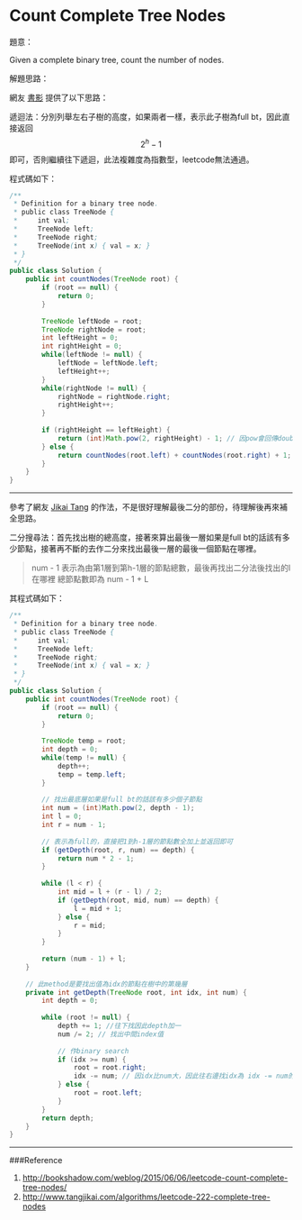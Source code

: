 # Count Complete Tree Nodes

[]()

題意：

Given a complete binary tree, count the number of nodes.


解題思路：

網友 [書影](http://bookshadow.com/weblog/2015/06/06/leetcode-count-complete-tree-nodes/) 提供了以下思路：

遞迴法：分別列舉左右子樹的高度，如果兩者一樣，表示此子樹為full bt，因此直接返回 $$2^h - 1$$即可，否則繼續往下遞迴，此法複雜度為指數型，leetcode無法通過。

程式碼如下：

```java
/**
 * Definition for a binary tree node.
 * public class TreeNode {
 *     int val;
 *     TreeNode left;
 *     TreeNode right;
 *     TreeNode(int x) { val = x; }
 * }
 */
public class Solution {
    public int countNodes(TreeNode root) {
        if (root == null) {
            return 0;
        }
        
        TreeNode leftNode = root;
        TreeNode rightNode = root;
        int leftHeight = 0;
        int rightHeight = 0;
        while(leftNode != null) {
            leftNode = leftNode.left;
            leftHeight++;
        }
        while(rightNode != null) {
            rightNode = rightNode.right;
            rightHeight++;
        }
        
        if (rightHeight == leftHeight) {
            return (int)Math.pow(2, rightHeight) - 1; // 因pow會回傳double
        } else {
            return countNodes(root.left) + countNodes(root.right) + 1; //加上root本身的那個節點，因此加一
        }
    }
}
```
---
參考了網友 [Jikai Tang](http://www.tangjikai.com/algorithms/leetcode-222-complete-tree-nodes) 的作法，不是很好理解最後二分的部份，待理解後再來補全思路。

二分搜尋法：首先找出樹的總高度，接著來算出最後一層如果是full bt的話該有多少節點，接著再不斷的去作二分來找出最後一層的最後一個節點在哪裡。

>num - 1 表示為由第1層到第h-1層的節點總數，最後再找出二分法後找出的l在哪裡
>總節點數即為 num - 1 + L

其程式碼如下：

```java
/**
 * Definition for a binary tree node.
 * public class TreeNode {
 *     int val;
 *     TreeNode left;
 *     TreeNode right;
 *     TreeNode(int x) { val = x; }
 * }
 */
public class Solution {
    public int countNodes(TreeNode root) {
        if (root == null) {
            return 0;
        }
        
        TreeNode temp = root;
        int depth = 0;
        while(temp != null) {
            depth++;
            temp = temp.left;
        }
        
        // 找出最底層如果是full bt的話該有多少個子節點
        int num = (int)Math.pow(2, depth - 1);
        int l = 0;
        int r = num - 1;
        
        // 表示為full的，直接把1到h-1層的節點數全加上並返回即可
        if (getDepth(root, r, num) == depth) {
            return num * 2 - 1;
        }
        
        while (l < r) {
            int mid = l + (r - l) / 2;
            if (getDepth(root, mid, num) == depth) {
                l = mid + 1;
            } else {
                r = mid;
            }
        }
        
        return (num - 1) + l;
    }
    
    // 此method是要找出值為idx的節點在樹中的第幾層
    private int getDepth(TreeNode root, int idx, int num) {
        int depth = 0;
        
        while (root != null) {
            depth += 1; //往下找因此depth加一
            num /= 2; // 找出中間index值
            
            // 作binary search
            if (idx >= num) {
                root = root.right;
                idx -= num; // 因idx比num大，因此往右邊找idx為 idx -= num的，
            } else {
                root = root.left;
            }
        }
        return depth;
    }
}
```


---
###Reference
1. http://bookshadow.com/weblog/2015/06/06/leetcode-count-complete-tree-nodes/
2. http://www.tangjikai.com/algorithms/leetcode-222-complete-tree-nodes